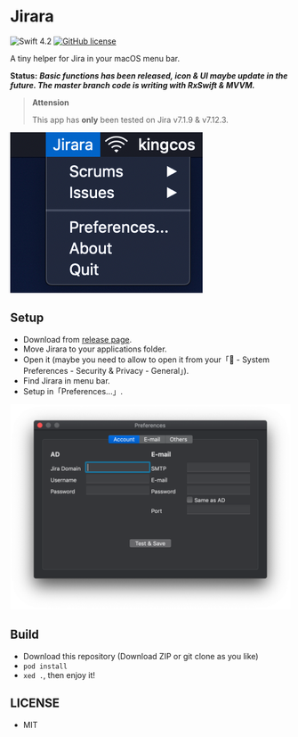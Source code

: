 # Jirara

![Swift 4.2](https://img.shields.io/badge/Swift-4.2-orange.svg?style=for-the-badge) [![GitHub license](https://img.shields.io/github/license/kingcos/Jirara.svg?style=for-the-badge)](https://github.com/kingcos/Jirara/blob/master/LICENSE)

A tiny helper for Jira in your macOS menu bar.

**Status:** ***Basic functions has been released, icon & UI maybe update in the future. The master branch code is writing with RxSwift & MVVM.***

> **Attension**
> 
> This app has **only** been tested on Jira v7.1.9 & v7.12.3.

![Jirara](Resources/menu_bar.png)

## Setup

- Download from [release page](https://github.com/kingcos/Jirara/releases).
- Move Jirara to your applications folder.
- Open it (maybe you need to allow to open it from your「 - System Preferences - Security & Privacy - General」).
- Find Jirara in menu bar.
- Setup in「Preferences...」.

![Preferences...](Resources/preferences.png)

## Build

- Download this repository (Download ZIP or git clone as you like)
- `pod install`
- `xed .`, then enjoy it!

## LICENSE

- MIT
